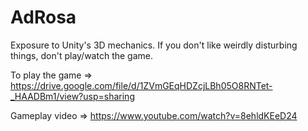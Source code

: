 # AdRosa
Exposure to Unity's 3D mechanics. If you don't like weirdly disturbing things, don't play/watch the game.

To play the game => https://drive.google.com/file/d/1ZVmGEqHDZcjLBh05O8RNTet-_HAADBm1/view?usp=sharing

Gameplay video => https://www.youtube.com/watch?v=8ehldKEeD24
